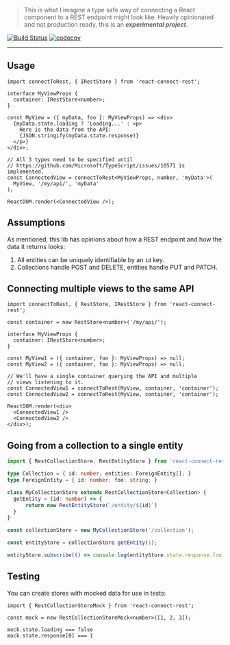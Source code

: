 > This is what I imagine a type safe way of connecting a React component
to a REST endpoint might look like. Heavily opinionated and not production
ready, this is an _**experimental project**_.

[![Build Status](https://travis-ci.com/NiGhTTraX/react-connect-rest.svg?branch=master)](https://travis-ci.com/NiGhTTraX/react-connect-rest)
[![codecov](https://codecov.io/gh/NiGhTTraX/react-connect-rest/branch/master/graph/badge.svg)](https://codecov.io/gh/NiGhTTraX/react-connect-rest)

----

## Usage

```tsx
import connectToRest, { IRestStore } from 'react-connect-rest';

interface MyViewProps {
  container: IRestStore<number>;
}

const MyView = ({ myData, foo }: MyViewProps) => <div>
  {myData.state.loading ? 'Loading...' : <p>
    Here is the data from the API:
    {JSON.stringify(myData.state.response)}
  </p>}
</div>;

// All 3 types need to be specified until
// https://github.com/Microsoft/TypeScript/issues/10571 is implemented.
const ConnectedView = connectToRest<MyViewProps, number, 'myData'>(
  MyView, '/my/api/', 'myData'
);

ReactDOM.render(<ConnectedView />);
```


## Assumptions

As mentioned, this lib has opinions about how a REST endpoint
and how the data it returns looks:

1. All entities can be uniquely identifiable by an `id` key.
2. Collections handle POST and DELETE, entities handle PUT and PATCH.


## Connecting multiple views to the same API

```tsx
import connectToRest, { RestStore, IRestStore } from 'react-connect-rest';

const container = new RestStore<number>('/my/api/');

interface MyViewProps {
  container: IRestStore<number>;
}

const MyView1 = ({ container, foo }: MyViewProps) => null;
const MyView2 = ({ container, foo }: MyViewProps) => null;

// We'll have a single container querying the API and multiple
// views listening to it.
const ConnectedView1 = connectToRest(MyView, container, 'container');
const ConnectedView2 = connectToRest(MyView, container, 'container');

ReactDOM.render(<div>
  <ConnectedView1 />
  <ConnectedView2 />
</div>);
```


## Going from a collection to a single entity

```typescript
import { RestCollectionStore, RestEntityStore } from 'react-connect-rest';

type Collection = { id: number; entities: ForeignEntity[]; }
type ForeignEntity = { id: number; foo: string; }

class MyCollectionStore extends RestCollectionStore<Collection> {
  getEntity = (id: number) => {
      return new RestEntityStore(`/entity/${id}`)
  }
}

const collectionStore = new MyCollectionStore('/collection');

const entityStore = collectionStore.getEntity(1);

entityStore.subscribe(() => console.log(entityStore.state.response.foo));
```


## Testing

You can create stores with mocked data for use in tests:

```tsx
import { RestCollectionStoreMock } from 'react-connect-rest';

const mock = new RestCollectionStoreMock<number>([1, 2, 3]);

mock.state.loading === false
mock.state.response[0] === 1
```
